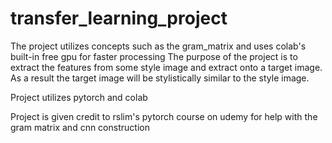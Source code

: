 # transfer_learning_project
The project utilizes concepts such as the gram_matrix and uses colab's built-in free gpu for faster processing
The purpose of the project is to extract the features from some style image and extract onto a target image. As a result the target image will be stylistically similar to the style image. 

Project utilizes pytorch and colab 


Project is given credit to rslim's pytorch course on udemy for help with the gram matrix and cnn construction 
